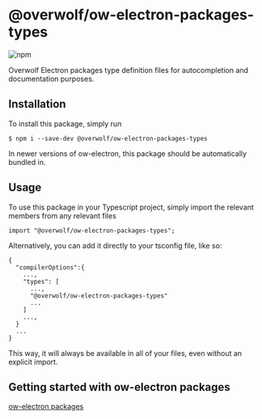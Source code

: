 # @overwolf/ow-electron-packages-types

![npm](https://img.shields.io/npm/v/@overwolf/ow-electron-packages-types)

Overwolf Electron packages type definition files for autocompletion and documentation purposes.  

## Installation

To install this package, simply run

```
$ npm i --save-dev @overwolf/ow-electron-packages-types
```

In newer versions of ow-electron, this package should be automatically bundled in.

## Usage

To use this package in your Typescript project, simply import the relevant members from any relevant files

```
import "@overwolf/ow-electron-packages-types";
```

Alternatively, you can add it directly to your tsconfig file, like so:
```
{
  "compilerOptions":{
    ...,
    "types": [
      ...,
      "@overwolf/ow-electron-packages-types"
      ...
    ]
    ...,
  }
  ...
}
```

This way, it will always be available in all of your files, even without an explicit import.

## Getting started with ow-electron packages

[ow-electron packages](./docs/packages.md)